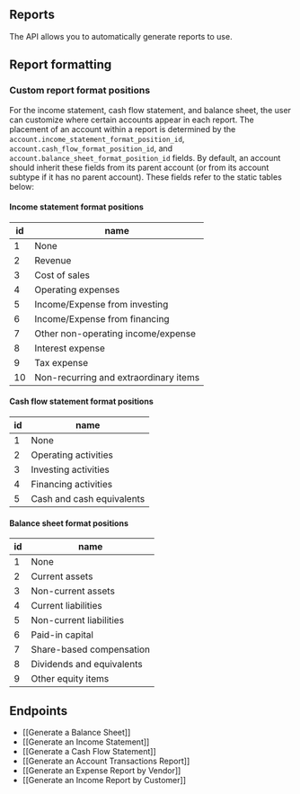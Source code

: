## Reports

The API allows you to automatically generate reports to use.

## Report formatting

### Custom report format positions
For the income statement, cash flow statement, and balance sheet, the user can customize where certain accounts appear in each report. The placement of an account within a report is determined by the `account.income_statement_format_position_id`, `account.cash_flow_format_position_id`, and `account.balance_sheet_format_position_id` fields. By default, an account should inherit these fields from its parent account (or from its account subtype if it has no parent account). These fields refer to the static tables below: 
#### Income statement format positions
| id | name                                  |
|----|---------------------------------------|
|  1 | None                                  |
|  2 | Revenue                               |
|  3 | Cost of sales                         |
|  4 | Operating expenses                    |
|  5 | Income/Expense from investing         |
|  6 | Income/Expense from financing         |
|  7 | Other non-operating income/expense    |
|  8 | Interest expense                      |
|  9 | Tax expense                           |
| 10 | Non-recurring and extraordinary items |
#### Cash flow statement format positions
| id | name                 |
|----|----------------------|
|  1 | None                 |
|  2 | Operating activities |
|  3 | Investing activities |
|  4 | Financing activities |
|  5 | Cash and cash equivalents |
#### Balance sheet format positions
| id | name                      |
|----|---------------------------|
|  1 | None                      |
|  2 | Current assets            |
|  3 | Non-current assets        |
|  4 | Current liabilities       |
|  5 | Non-current liabilities   |
|  6 | Paid-in capital           |
|  7 | Share-based compensation  |
|  8 | Dividends and equivalents |
|  9 | Other equity items        |
## Endpoints
- [[Generate a Balance Sheet]]
- [[Generate an Income Statement]]
- [[Generate a Cash Flow Statement]]
- [[Generate an Account Transactions Report]]
- [[Generate an Expense Report by Vendor]]
- [[Generate an Income Report by Customer]]